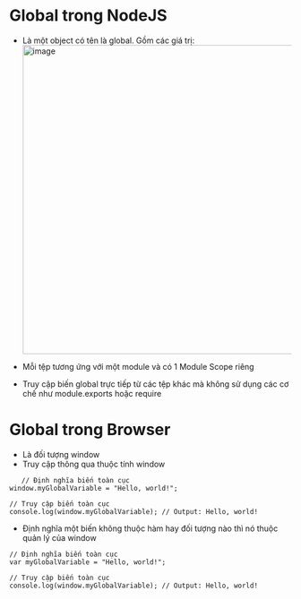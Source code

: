 # Global trong NodeJS
 - Là một object có tên là global. Gồm các giá trị:
   <img width="552" alt="image" src="https://github.com/system01no2l/noteNode/assets/86253573/fa1c435e-bd8f-416d-b7b3-ace68f8aca0c">

 - Mỗi tệp tương ứng với một module và có 1 Module Scope riêng
 - Truy cập biến global trực tiếp từ các tệp khác mà không sử dụng các cơ chế như module.exports hoặc require

# Global trong Browser
 - Là đối tượng window
 - Truy cập thông qua thuộc tính window
```
   // Định nghĩa biến toàn cục
window.myGlobalVariable = "Hello, world!";

// Truy cập biến toàn cục
console.log(window.myGlobalVariable); // Output: Hello, world!
```
- Định nghĩa một biến không thuộc hàm hay đối tượng nào thì nó thuộc quản lý của window

```
// Định nghĩa biến toàn cục
var myGlobalVariable = "Hello, world!";

// Truy cập biến toàn cục
console.log(window.myGlobalVariable); // Output: Hello, world!
```
